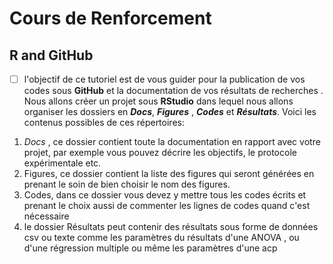 # Cours de Renforcement 

## R and GitHub 

- [ ] l'objectif de ce tutoriel est de vous guider pour la publication de vos codes sous **GitHub** et la documentation de vos résultats de recherches .  Nous allons créer un projet sous **RStudio**   dans lequel nous allons organiser les dossiers en ***Docs***, ***Figures*** , ***Codes*** et ***Résultats***. Voici les contenus possibles de ces répertoires: 

1. *Docs* , ce dossier contient toute la documentation en rapport avec votre projet, par exemple  vous pouvez décrire les objectifs, le protocole expérimentale etc. 
2. Figures, ce dossier contient la liste des figures qui seront générées en prenant le soin de bien choisir le nom des figures. 
3. Codes, dans ce dossier vous devez  y mettre tous les codes écrits et prenant le choix aussi de commenter les lignes de codes quand c'est nécessaire 
4. le dossier Résultats peut contenir des résultats sous forme de données csv ou texte comme les paramètres du résultats d'une ANOVA , ou d'une régression multiple ou même les paramètres  d'une acp 

